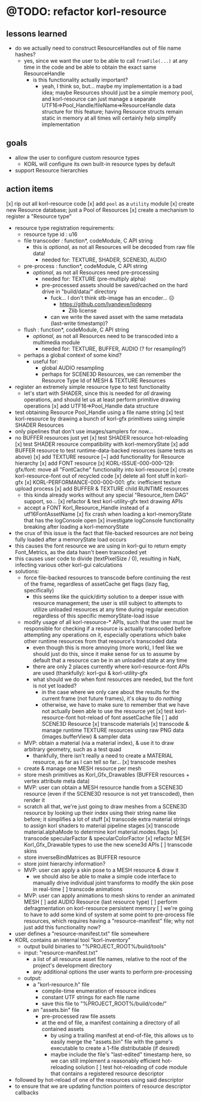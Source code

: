 # @TODO: refactor korl-resource

## lessons learned

- do we actually need to construct ResourceHandles out of file name hashes?
  - yes, since we want the user to be able to call `fromFile(...)` at any time in the code and be able to obtain the exact same ResourceHandle
    - is this functionality actually important?
      - yeah, I think so, but... maybe my implementation is a bad idea; maybe Resources should just be a simple memory pool, and korl-resource can just manage a separate UTF16=>Pool_Handle/fileName=>ResourceHandle data structure for this feature; having Resource structs remain static in memory at all times will certainly help simplify implementation

## goals

- allow the user to configure custom resource types
  - KORL will configure its own built-in resource types by default
- support Resource hierarchies

## action items

[x] rip out all korl-resource code
[x] add `pool` as a  `utility` module
[x] create new Resource database; just a Pool of Resources
[x] create a mechanism to register a "Resource type"
  - resource type registration requirements:
    - resource type id : u16
    - file transcoder : function*, codeModule, C API string
      - this is _optional_, as not all Resources will be decoded from raw file data!
        - needed for: TEXTURE, SHADER, SCENE3D, AUDIO
    - pre-process : function*, codeModule, C API string
      - _optional_, as not all Resources need pre-processing
        - needed for: TEXTURE (pre-multiply alpha)
        - pre-processed assets should be saved/cached on the hard drive in "build/data/" directory
          - fuck... I don't think stb-image has an encoder... ☹
            - https://github.com/lvandeve/lodepng
              - Zlib license
          - can we write the saved asset with the same metadata (last-write timestamp)?
    - flush : function*, codeModule, C API string
      - _optional_, as not all Resources need to be transcoded into a multimedia module
        - needed for: TEXTURE, BUFFER, AUDIO (? for resampling?)
    - perhaps a global context of some kind?
      - useful for: 
        - global AUDIO resampling
        - perhaps for SCENE3D Resources, we can remember the Resource Type Id of MESH & TEXTURE Resources
  - register an extremely simple resource type to test functionality
    - let's start with SHADER, since this is needed for _all_ drawing operations, and should let us at least perform primitive drawing operations
[x] add UTF16=>Pool_Handle data structure
  - test obtaining Resource Pool_Handle using a file name string
[x] test korl-resource by drawing a bunch of korl-gfx primitives using simple SHADER Resources
  - only pipelines that don't use images/samplers for now...
  - no BUFFER resources just yet
  [x] test SHADER resource hot-reloading
  [x] test SHADER resource compatibility with korl-memoryState
[x] add BUFFER resource to test runtime-data-backed resources (same tests as above)
[x] add TEXTURE resource
[~] add functionality for Resource hierarchy
  [x] add FONT resource
    [x] KORL-ISSUE-000-000-129: gfx/font: move all "FontCache" functionality into korl-resource
      [x] create korl-resource-font out of recycled code
      [x] delete all font stuff in korl-gfx
    [x] KORL-PERFORMANCE-000-000-001: gfx: inefficient texture upload process
  [x] add BUFFER & TEXTURE child RUNTIME resources
    - this kinda already works without any special "Resource_Item DAG" support, so...
  [x] refactor & test korl-utility-gfx text drawing APIs
    - accept a FONT Korl_Resource_Handle instead of a utf16FontAssetName
[x] fix crash when loading a korl-memoryState that has the logConsole open
[x] investigate logConsole functionality breaking after loading a korl-memoryState
  - the crux of this issue is the fact that file-backed resources are _not_ being fully loaded after a memoryState load occurs
  - this causes the font resource we are using in korl-gui to return empty Font_Metrics, as the data hasn't been transcoded yet
  - this causes user code to divide (textPixelSize / 0), resulting in NaN, infecting various other korl-gui calculations
  - solutions:
    - force file-backed resources to transcode before continuing the rest of the frame, regardless of assetCache get flags (lazy flag, specifically)
      - this seems like the quick/dirty solution to a deeper issue with resource management; the user is still subject to attempts to utilize unloaded resources at any time during regular execution regardless of this specific memoryState-load issue
    - modify usage of all korl-resource-* APIs, such that the user must be responsible for checking if a resource is actually transcoded before attempting any operations on it, especially operations which bake other runtime resources from that resource's transcoded data
      - even though this is more annoying (more work), I feel like we should just do this, since it make sense for us to assume by default that a resource can be in an unloaded state at any time
      - there are only 2 places currently where korl-resource-font APIs are used (thankfully): korl-gui & korl-utility-gfx
      - what should we do when font resources are needed, but the font is not yet loaded?
        - in the case where we only care about the results for the current frame (not future frames), it's okay to do _nothing_
        - otherwise, we have to make sure to remember that we have not actually been able to use the resource yet
[x] test korl-resource-font hot-reload of font assetCache file
[ ] add SCENE3D Resource
  [x] transcode materials
    [x] transcode & manage runtime TEXTURE resources using raw PNG data (images.bufferView) & sampler data
    - MVP: obtain a material (via a material index), & use it to draw arbitrary geometry, such as a test quad
      - thankfully, there isn't really a need to create a MATERIAL resource, as far as I can tell so far...
  [x] transcode meshes
    - create & manage one MESH resource per mesh
    - store mesh primitives as Korl_Gfx_Drawables (BUFFER resources + vertex attribute meta data)
    - MVP: user can obtain a MESH resource handle from a SCENE3D resource (even if the SCENE3D resource is not yet transcoded), then render it
    - scratch all that, we're just going to draw meshes from a SCENE3D resource by looking up their index using their string name like before; it simplifies a lot of stuff
  [x] transcode extra material strings to assign korl shaders to material pipeline stages
  [x] transcode material.alphaMode to determine korl material.modes.flags
  [x] transcode specularFactor & specularColorFactor
  [x] refactor MESH Korl_Gfx_Drawable types to use the new scene3d APIs
  [ ] transcode skins
    - store inverseBindMatrices as BUFFER resource
    - store joint hierarchy information?
    - MVP: user can apply a skin pose to a MESH resource & draw it
      - we should also be able to make a simple code interface to manually drive individual joint transforms to modify the skin pose in real-time
  [ ] transcode animations
    - MVP: user can apply animations to mesh skins to render an animated MESH
[ ] add AUDIO Resource (last resource type)
[ ] perform defragmentation on korl-resource persistent memory
[ ] we're going to have to add some kind of system at some point to pre-process file resources, which requires having a "resource-manifest" file; why not just add this functionality now?
  - user defines a "resource-manifest.txt" file somewhere
  - KORL contains an internal tool "korl-inventory"
    - output build binaries to "%PROJECT_ROOT%/build/tools"
    - input: "resource-manifest.txt"
      - a list of all resource asset file names, relative to the root of the project's development directory
      - any additional options the user wants to perform pre-processing 
    - output:
      - a "korl-resource.h" file
        - compile-time enumeration of resource indices
        - constant UTF strings for each file name
        - save this file to "%PROJECT_ROOT%/build/code/"
      - an "assets.bin" file
        - pre-processed raw file assets
        - at the end of file, a manifest containing a directory of all contained assets
          - by using a trailing manifest at end-of-file, this allows us to easily merge the "assets.bin" file with the game's executable to create a 1-file distributable (if desired)
          - maybe include the file's "last-edited" timestamp here, so we can still implement a reasonably efficient hot-reloading solution
[ ] test hot-reloading of code module that contains a registered resource descriptor
  - followed by hot-reload of one of the resources using said descriptor
  - to ensure that we are updating function pointers of resource descriptor callbacks
